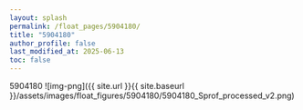 ```yaml
---
layout: splash
permalink: /float_pages/5904180/
title: "5904180"
author_profile: false
last_modified_at: 2025-06-13
toc: false
---
```

 
5904180
![img-png]({{ site.url }}{{ site.baseurl }}/assets/images/float_figures/5904180/5904180_Sprof_processed_v2.png)